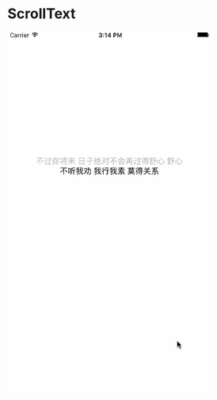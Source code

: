 # ScrollText

![image](https://github.com/Superdaren/ScrollText/blob/master/ScrollText/scrollText.gif)
